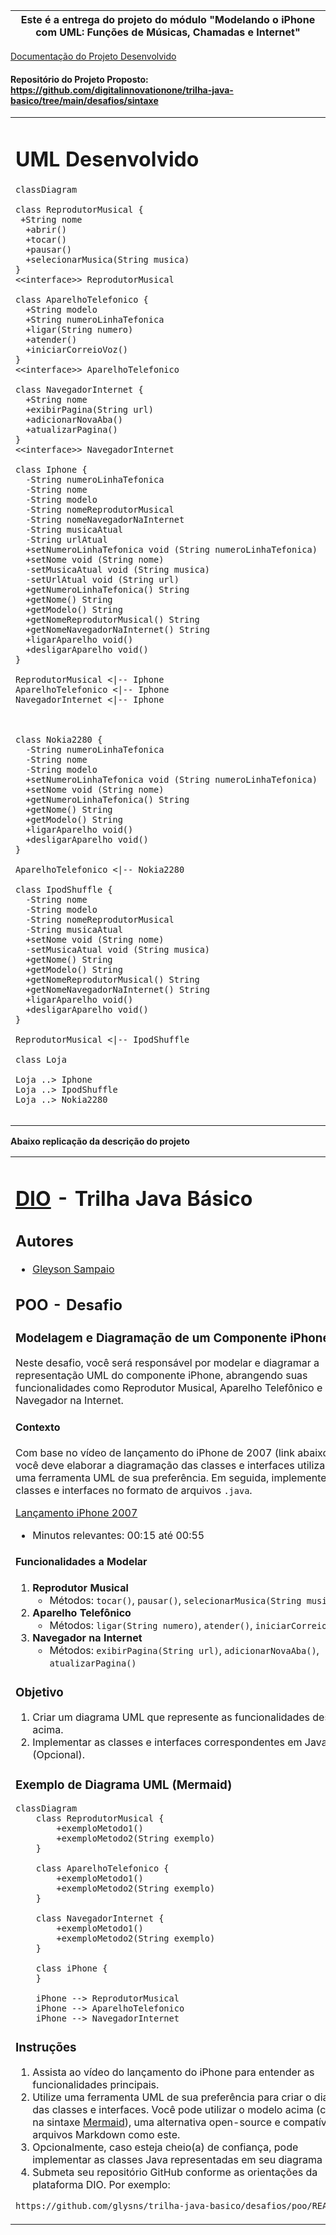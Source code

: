 
 **Este é a entrega do projeto do módulo "Modelando o iPhone com UML: Funções de Músicas, Chamadas e Internet"**  | 
 --- |
 
 <a href="https://evertonsmoraes.github.io/uml-iphone/" target="_blank">Documentação do Projeto Desenvolvido</a>
 #### Repositório do Projeto Proposto: <a href="https://github.com/digitalinnovationone/trilha-java-basico/tree/main/desafios/sintaxe" target="_blank">https://github.com/digitalinnovationone/trilha-java-basico/tree/main/desafios/sintaxe</a>

<table>
    <tr><td width=1000px>
    <h1> UML Desenvolvido</h1>
    
```mermaid
classDiagram
 
class ReprodutorMusical {
 +String nome
  +abrir()
  +tocar()
  +pausar()
  +selecionarMusica(String musica)
}
<<interface>> ReprodutorMusical

class AparelhoTelefonico {
  +String modelo
  +String numeroLinhaTefonica
  +ligar(String numero)
  +atender()
  +iniciarCorreioVoz()
}
<<interface>> AparelhoTelefonico

class NavegadorInternet {
  +String nome
  +exibirPagina(String url)
  +adicionarNovaAba()
  +atualizarPagina()
}
<<interface>> NavegadorInternet

class Iphone {
  -String numeroLinhaTefonica
  -String nome
  -String modelo
  -String nomeReprodutorMusical
  -String nomeNavegadorNaInternet
  -String musicaAtual
  -String urlAtual
  +setNumeroLinhaTefonica void (String numeroLinhaTefonica)
  +setNome void (String nome)
  -setMusicaAtual void (String musica)
  -setUrlAtual void (String url)
  +getNumeroLinhaTefonica() String
  +getNome() String
  +getModelo() String
  +getNomeReprodutorMusical() String
  +getNomeNavegadorNaInternet() String
  +ligarAparelho void()
  +desligarAparelho void()
}

ReprodutorMusical <|-- Iphone
AparelhoTelefonico <|-- Iphone
NavegadorInternet <|-- Iphone



class Nokia2280 {
  -String numeroLinhaTefonica
  -String nome
  -String modelo
  +setNumeroLinhaTefonica void (String numeroLinhaTefonica)
  +setNome void (String nome)
  +getNumeroLinhaTefonica() String
  +getNome() String
  +getModelo() String
  +ligarAparelho void()
  +desligarAparelho void()
}

AparelhoTelefonico <|-- Nokia2280

class IpodShuffle {
  -String nome
  -String modelo
  -String nomeReprodutorMusical
  -String musicaAtual
  +setNome void (String nome)
  -setMusicaAtual void (String musica)
  +getNome() String
  +getModelo() String
  +getNomeReprodutorMusical() String
  +getNomeNavegadorNaInternet() String
  +ligarAparelho void()
  +desligarAparelho void()
}

ReprodutorMusical <|-- IpodShuffle

class Loja

Loja ..> Iphone
Loja ..> IpodShuffle
Loja ..> Nokia2280


```
</td></tr>
</table>

**Abaixo replicação da descrição do projeto**

<table>
<tr><td>
  
  # [DIO](www.dio.me) - Trilha Java Básico

  ## Autores
  - [Gleyson Sampaio](https://github.com/glysns)
  
  ## POO - Desafio
  
  ### Modelagem e Diagramação de um Componente iPhone
  
  Neste desafio, você será responsável por modelar e diagramar a representação UML do componente iPhone, abrangendo suas funcionalidades como Reprodutor Musical, Aparelho Telefônico e Navegador na Internet.
  
  #### Contexto
  Com base no vídeo de lançamento do iPhone de 2007 (link abaixo), você deve elaborar a diagramação das classes e interfaces utilizando uma ferramenta UML de sua preferência. Em seguida, implemente as classes e interfaces no formato de arquivos `.java`.
  
  [Lançamento iPhone 2007](https://www.youtube.com/watch?v=9ou608QQRq8)
  - Minutos relevantes: 00:15 até 00:55
  
  #### Funcionalidades a Modelar
  1. **Reprodutor Musical**
     - Métodos: `tocar()`, `pausar()`, `selecionarMusica(String musica)`
  2. **Aparelho Telefônico**
     - Métodos: `ligar(String numero)`, `atender()`, `iniciarCorreioVoz()`
  3. **Navegador na Internet**
     - Métodos: `exibirPagina(String url)`, `adicionarNovaAba()`, `atualizarPagina()`
  
  ### Objetivo
  1. Criar um diagrama UML que represente as funcionalidades descritas acima.
  2. Implementar as classes e interfaces correspondentes em Java (Opcional).
  
  ### Exemplo de Diagrama UML (Mermaid)
  ```mermaid
  classDiagram
      class ReprodutorMusical {
          +exemploMetodo1()
          +exemploMetodo2(String exemplo)
      }
  
      class AparelhoTelefonico {
          +exemploMetodo1()
          +exemploMetodo2(String exemplo)
      }
  
      class NavegadorInternet {
          +exemploMetodo1()
          +exemploMetodo2(String exemplo)
      }
  
      class iPhone {
      }
  
      iPhone --> ReprodutorMusical
      iPhone --> AparelhoTelefonico
      iPhone --> NavegadorInternet
  ```
  
  ### Instruções
  1. Assista ao vídeo do lançamento do iPhone para entender as funcionalidades principais.
  2. Utilize uma ferramenta UML de sua preferência para criar o diagrama das classes e interfaces. Você pode utilizar o modelo acima (criado na sintaxe [Mermaid](https://mermaid.js.org/)), uma alternativa open-source e compatível com arquivos Markdown como este.
  3. Opcionalmente, caso esteja cheio(a) de confiança, pode implementar as classes Java representadas em seu diagrama UML.
  4. Submeta seu repositório GitHub conforme as orientações da plataforma DIO. Por exemplo:
  
  ```bash
  https://github.com/glysns/trilha-java-basico/desafios/poo/README.md
  ```` 
</td></tr>
</table>

